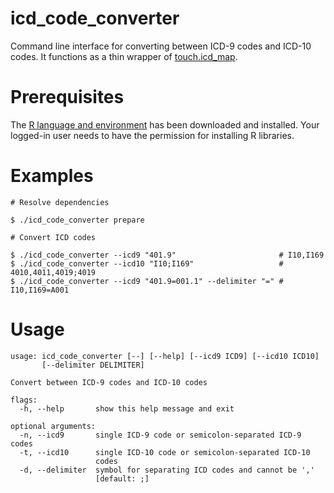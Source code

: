# icd_code_converter
Command line interface for converting between ICD-9 codes and ICD-10 codes. It functions as a thin wrapper of [touch.icd_map](https://hub.wwenjie.org/touch/).

# Prerequisites
The [R language and environment](https://cloud.r-project.org/) has been downloaded and installed. Your logged-in user needs to have the permission for installing R libraries.

# Examples
```
# Resolve dependencies

$ ./icd_code_converter prepare
```
```
# Convert ICD codes

$ ./icd_code_converter --icd9 "401.9"                       # I10,I169
$ ./icd_code_converter --icd10 "I10;I169"                   # 4010,4011,4019;4019
$ ./icd_code_converter --icd9 "401.9=001.1" --delimiter "=" # I10,I169=A001
```

# Usage
```
usage: icd_code_converter [--] [--help] [--icd9 ICD9] [--icd10 ICD10]
       [--delimiter DELIMITER]

Convert between ICD-9 codes and ICD-10 codes

flags:
  -h, --help       show this help message and exit

optional arguments:
  -n, --icd9       single ICD-9 code or semicolon-separated ICD-9 codes
  -t, --icd10      single ICD-10 code or semicolon-separated ICD-10
                   codes
  -d, --delimiter  symbol for separating ICD codes and cannot be ','
                   [default: ;]
```